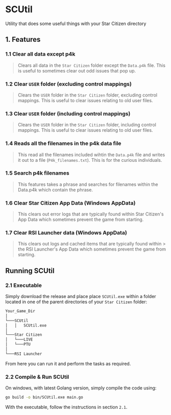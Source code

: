 # SCUtil

Utility that does some useful things with your Star Citizen directory

## 1. Features

### 1.1 Clear all data except p4k

> Clears all data in the `Star Citizen` folder except the `Data.p4k` file. This is useful
> to sometimes clear out odd issues that pop up.

### 1.2 Clear `USER` folder (excluding control mappings)

> Clears the `USER` folder in the `Star Citizen` folder, excluding control mappings. This
> is useful to clear issues relating to old user files.

### 1.3 Clear `USER` folder (including control mappings)

> Clears the `USER` folder in the `Star Citizen` folder, including control mappings. This
> is useful to clear issues relating to old user files.

### 1.4 Reads all the filenames in the p4k data file

> This read all the filenames included wihtin the `Data.p4k` file and
> writes it out to a file (`P4k_filenames.txt`). This is for the curious
> individuals.

### 1.5 Search p4k filenames

> This features takes a phrase and searches for filenames within the
> Data.p4k which contain the phrase.

### 1.6 Clear Star Citizen App Data (Windows AppData)

> This clears out error logs that are typically found within Star
> Citizen's App Data which sometimes prevent the game from starting.

### 1.7 Clear RSI Launcher data (Windows AppData)

> This clears out logs and cached items that are typically found within > the RSI Launcher's App Data which sometimes prevent the game from
> starting.

## Running SCUtil

### 2.1 Executable

Simply download the release and place place `SCUtil.exe` within a folder located in one of the parent directories of your `Star Citizen` folder:

```txt
Your_Game_Dir
│
└───SCUtil
│   │   SCUtil.exe
│   
└───Star Citizen
│   └───LIVE
│   └───PTU
│
└───RSI Launcher
```

From here you can run it and perform the tasks as required.

### 2.2 Compile & Run SCUtil

On windows, with latest Golang version, simply compile the code using:

```bash
go build -o bin/SCUtil.exe main.go
```

With the executable, follow the instructions in section `2.1`.


